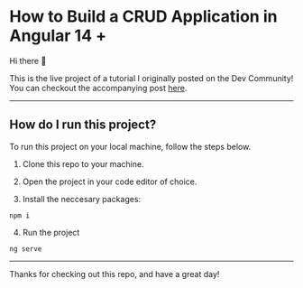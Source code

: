 # How to Build a CRUD Application in Angular 14 +

Hi there 👋

This is the live project of a tutorial I originally posted on the Dev Community! You can checkout the accompanying post [here](https://dev.to/chadwinjdeysel/create-an-crud-application-with-inline-table-editing-in-angular-14--1edl).

---

## How do I run this project? 

To run this project on your local machine, follow the steps below.

1. Clone this repo to your machine.

2. Open the project in your code editor of choice.

3. Install the neccesary packages:
```
npm i
```

4. Run the project
```
ng serve
```

--- 

Thanks for checking out this repo, and have a great day!
